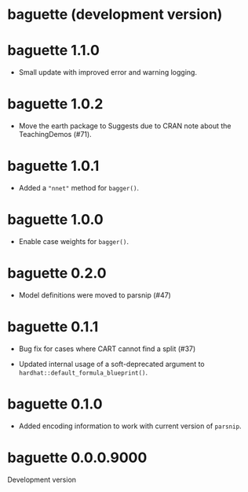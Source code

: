 # baguette (development version)

# baguette 1.1.0

* Small update with improved error and warning logging. 

# baguette 1.0.2

* Move the earth package to Suggests due to CRAN note about the TeachingDemos (#71).

# baguette 1.0.1

* Added a `"nnet"` method for `bagger()`. 

# baguette 1.0.0

* Enable case weights for `bagger()`. 

# baguette 0.2.0

* Model definitions were moved to parsnip (#47)

# baguette 0.1.1

* Bug fix for cases where CART cannot find a split (#37)

* Updated internal usage of a soft-deprecated argument to `hardhat::default_formula_blueprint()`.

# baguette 0.1.0

* Added encoding information to work with current version of `parsnip`. 

# baguette 0.0.0.9000

Development version

